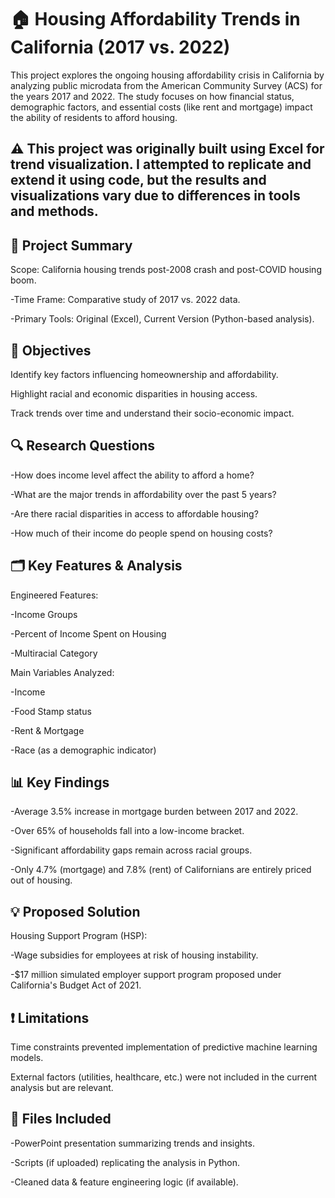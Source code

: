 # 🏠 Housing Affordability Trends in California (2017 vs. 2022)
This project explores the ongoing housing affordability crisis in California by analyzing public microdata from the American Community Survey (ACS) for the years 2017 and 2022. The study focuses on how financial status, demographic factors, and essential costs (like rent and mortgage) impact the ability of residents to afford housing.

## ⚠️ This project was originally built using Excel for trend visualization. I attempted to replicate and extend it using code, but the results and visualizations vary due to differences in tools and methods.

## 📌 Project Summary
Scope: California housing trends post-2008 crash and post-COVID housing boom.

-Time Frame: Comparative study of 2017 vs. 2022 data.

-Primary Tools: Original (Excel), Current Version (Python-based analysis).

## 🧠 Objectives
Identify key factors influencing homeownership and affordability.

Highlight racial and economic disparities in housing access.

Track trends over time and understand their socio-economic impact.

## 🔍 Research Questions
-How does income level affect the ability to afford a home?

-What are the major trends in affordability over the past 5 years?

-Are there racial disparities in access to affordable housing?

-How much of their income do people spend on housing costs?

## 🗂️ Key Features & Analysis
Engineered Features:

-Income Groups

-Percent of Income Spent on Housing

-Multiracial Category

Main Variables Analyzed:

-Income

-Food Stamp status

-Rent & Mortgage

-Race (as a demographic indicator)

## 📊 Key Findings
-Average 3.5% increase in mortgage burden between 2017 and 2022.

-Over 65% of households fall into a low-income bracket.

-Significant affordability gaps remain across racial groups.

-Only 4.7% (mortgage) and 7.8% (rent) of Californians are entirely priced out of housing.

## 💡 Proposed Solution
Housing Support Program (HSP):

-Wage subsidies for employees at risk of housing instability.

-$17 million simulated employer support program proposed under California's Budget Act of 2021.

## ❗ Limitations
Time constraints prevented implementation of predictive machine learning models.

External factors (utilities, healthcare, etc.) were not included in the current analysis but are relevant.

## 📎 Files Included
-PowerPoint presentation summarizing trends and insights.

-Scripts (if uploaded) replicating the analysis in Python.

-Cleaned data & feature engineering logic (if available).
